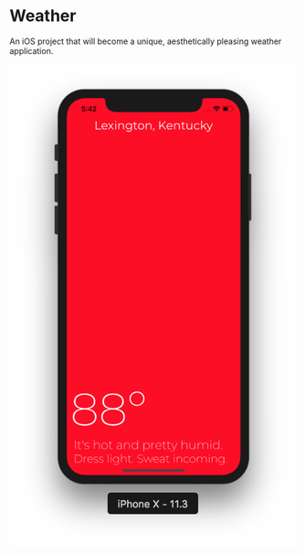 # Weather
An iOS project that will become a unique, aesthetically pleasing weather application.

![Alt text](screen.png?raw=true "Title")
